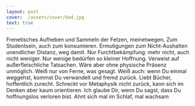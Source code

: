 ```yaml
---
layout: post
cover:  /assets/cover/bed.jpg
text: true
---
```

Frenetisches Aufheben und Sammeln der Fetzen, meinetwegen. Zum Studentsein, auch zum konsumieren. Ermutigungen zum Nicht-Aushalten unendlicher Distanz, weg damit. Nur Furchtbekämpfung: mehr nicht, auch nicht weniger. Nur wenige bedürfen so kleiner Hoffnung. Verweist auf außerfleischliche Tatsachen. Wäre aber ohne physische Präsenz unmöglich. Weiß nur von Ferne, was gesagt. Weiß auch: wenn Du einmal weggehst, kommst Du verwandelt und fremd zurück. Liebt Bücher, hoffentlich zurecht. Schreckt vor Metaphysik nicht zurück, kann sich im Denken aber kaum orientieren. Ich glaube Dir, wenn Du sagst, dass Du hoffnungslos verloren bist. Ahnt sich mal im Schlaf, mal wachsam